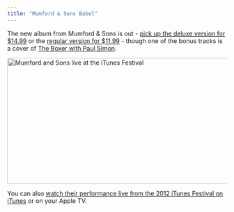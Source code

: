 ```yaml
---
title: "Mumford & Sons Babel"
---
```

<p>The new album from Mumford &amp; Sons is out - <a href="https://target.georiot.com/Proxy.ashx?grid=9646&id=6PFrOqNV4B8&offerid=162397&type=3&subid=0&tmpid=3664&RD_PARM1=http%253A%252F%252Fitunes.apple.com%252Fca%252Falbum%252Fbabel-deluxe-version%252Fid561523466%253Fuo%253D4%2526partnerId%253D30" target="itunes_store">pick up the deluxe version for $14.99</a> or the <a href="https://target.georiot.com/Proxy.ashx?grid=9646&id=6PFrOqNV4B8&offerid=162397&type=3&subid=0&tmpid=3664&RD_PARM1=http%253A%252F%252Fitunes.apple.com%252Fca%252Falbum%252Fbabel%252Fid547449573%253Fuo%253D4%2526partnerId%253D30" target="itunes_store">regular version for $11.99</a> - though one of the bonus tracks is a cover of <a href="https://target.georiot.com/Proxy.ashx?grid=9646&id=6PFrOqNV4B8&offerid=162397&type=3&subid=0&tmpid=3664&RD_PARM1=http%253A%252F%252Fitunes.apple.com%252Fca%252Falbum%252Fboxer-feat.-mumford-sons-paul%252Fid561523466%253Fi%253D561523788%2526uo%253D4%2526partnerId%253D30" target="itunes_store">The Boxer with Paul Simon</a>.</p>
<p><a href="https://itunes.apple.com/WebObjects/MZStore.woa/wa/viewFeature?cc=ca&amp;id=440027055"><img src="https://chrisenns.com/wp-content/uploads/2012/09/Screen-Shot-2012-09-25-at-4.41.27-PM-600x289.png" alt="Mumford and Sons live at the iTunes Festival" title="Mumford and Sons live at the iTunes Festival" width="600" height="289" class="aligncenter size-large wp-image-20793" /></a></p>
<p>You can also <a href="https://itunes.apple.com/WebObjects/MZStore.woa/wa/viewFeature?cc=ca&amp;id=440027055">watch their performance live from the 2012 iTunes Festival on iTunes</a> or on your Apple TV.</p>
